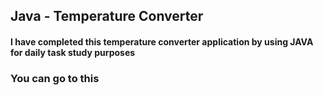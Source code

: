<h2>Java - Temperature Converter</h2>

<h4>I have completed this temperature converter application by using JAVA for daily task study purposes</h4>

<a href ="https://code.visualstudio.com/docs/languages/java"> </a>
<h3> You can go to this</h3>
